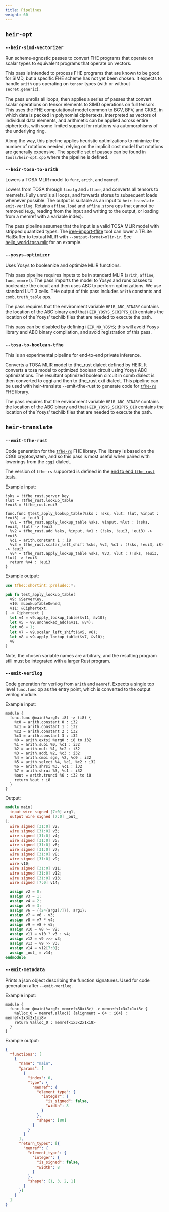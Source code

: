 ```yaml
---
title: Pipelines
weight: 60
---
```


## `heir-opt`

### `--heir-simd-vectorizer`

Run scheme-agnostic passes to convert FHE programs that operate on scalar types
to equivalent programs that operate on vectors.

This pass is intended to process FHE programs that are known to be good for
SIMD, but a specific FHE scheme has not yet been chosen. It expects to handle
`arith` ops operating on `tensor` types (with or without `secret.generic`).

The pass unrolls all loops, then applies a series of passes that convert scalar
operations on tensor elements to SIMD operations on full tensors. This uses the
FHE computational model common to BGV, BFV, and CKKS, in which data is packed in
polynomial ciphertexts, interpreted as vectors of individual data elements, and
arithmetic can be applied across entire ciphertexts, with some limited support
for rotations via automorphisms of the underlying ring.

Along the way, this pipeline applies heuristic optimizations to minimize the
number of rotations needed, relying on the implicit cost model that rotations
are generally expensive. The specific set of passes can be found in
`tools/heir-opt.cpp` where the pipeline is defined.

### `--heir-tosa-to-arith`

Lowers a TOSA MLIR model to `func`, `arith`, and `memref`.

Lowers from TOSA through `linalg` and `affine`, and converts all tensors to
memrefs. Fully unrolls all loops, and forwards stores to subsequent loads
whenever possible. The output is suitable as an input to
`heir-translate --emit-verilog`. Retains `affine.load` and `affine.store` ops
that cannot be removed (e.g., reading from the input and writing to the output,
or loading from a memref with a variable index).

The pass pipeline assumes that the input is a valid TOSA MLIR model with
stripped quantized types. The
[iree-import-tflite](https://iree.dev/guides/ml-frameworks/tflite) tool can
lower a TFLite FlatBuffer to textual MLIR with `--output-format=mlir-ir`. See
[hello_world.tosa.mlir](https://github.com/google/heir/blob/main/tests/verilog/hello_world.tosa.mlir)
for an example.

### `--yosys-optimizer`

Uses Yosys to booleanize and optimize MLIR functions.

This pass pipeline requires inputs to be in standard MLIR (`arith`, `affine`,
`func`, `memref`). The pass imports the model to Yosys and runs passes to
booleanize the circuit and then uses ABC to perform optimizations. We use
standard LUT 3 cells. THe output of this pass includes `arith` constants and
`comb.truth_table` ops.

The pass requires that the environment variable `HEIR_ABC_BINARY` contains the
location of the ABC binary and that `HEIR_YOSYS_SCRIPTS_DIR` contains the
location of the Yosys' techlib files that are needed to execute the path.

This pass can be disabled by defining `HEIR_NO_YOSYS`; this will avoid Yosys
library and ABC binary compilation, and avoid registration of this pass.

### `--tosa-to-boolean-tfhe`

This is an experimental pipeline for end-to-end private inference.

Converts a TOSA MLIR model to tfhe_rust dialect defined by HEIR. It converts a
tosa model to optimized boolean circuit using Yosys ABC optimizations. The
resultant optimized boolean circuit in comb dialect is then converted to cggi
and then to tfhe_rust exit dialect. This pipeline can be used with
heir-translate --emit-tfhe-rust to generate code for
[`tfhe-rs`](https://docs.zama.ai/tfhe-rs) FHE library.

The pass requires that the environment variable `HEIR_ABC_BINARY` contains the
location of the ABC binary and that `HEIR_YOSYS_SCRIPTS_DIR` contains the
location of the Yosys' techlib files that are needed to execute the path.

## `heir-translate`

### `--emit-tfhe-rust`

Code generation for the [`tfhe-rs`](https://docs.zama.ai/tfhe-rs) FHE library.
The library is based on the CGGI cryptosystem, and so this pass is most useful
when paired with lowerings from the `cggi` dialect.

The version of `tfhe-rs` supported is defined in the
[end to end `tfhe_rust` tests](https://github.com/google/heir/tree/main/tests/tfhe_rust/end_to_end/Cargo.toml).

Example input:

```mlir
!sks = !tfhe_rust.server_key
!lut = !tfhe_rust.lookup_table
!eui3 = !tfhe_rust.eui3

func.func @test_apply_lookup_table(%sks : !sks, %lut: !lut, %input : !eui3) -> !eui3 {
  %v1 = tfhe_rust.apply_lookup_table %sks, %input, %lut : (!sks, !eui3, !lut) -> !eui3
  %v2 = tfhe_rust.add %sks, %input, %v1 : (!sks, !eui3, !eui3) -> !eui3
  %c1 = arith.constant 1 : i8
  %v3 = tfhe_rust.scalar_left_shift %sks, %v2, %c1 : (!sks, !eui3, i8) -> !eui3
  %v4 = tfhe_rust.apply_lookup_table %sks, %v3, %lut : (!sks, !eui3, !lut) -> !eui3
  return %v4 : !eui3
}
```

Example output:

```rust
use tfhe::shortint::prelude::*;

pub fn test_apply_lookup_table(
  v9: &ServerKey,
  v10: &LookupTableOwned,
  v11: &Ciphertext,
) -> Ciphertext {
  let v4 = v9.apply_lookup_table(&v11, &v10);
  let v5 = v9.unchecked_add(&v11, &v4);
  let v6 = 1;
  let v7 = v9.scalar_left_shift(&v5, v6);
  let v8 = v9.apply_lookup_table(&v7, &v10);
  v8
}
```

Note, the chosen variable names are arbitrary, and the resulting program still
must be integrated with a larger Rust program.

### `--emit-verilog`

Code generation for verilog from `arith` and `memref`. Expects a single top
level `func.func` op as the entry point, which is converted to the output
verilog module.

Example input:

```mlir
module {
  func.func @main(%arg0: i8) -> (i8) {
    %c0 = arith.constant 0 : i32
    %c1 = arith.constant 1 : i32
    %c2 = arith.constant 2 : i32
    %c3 = arith.constant 3 : i32
    %0 = arith.extsi %arg0 : i8 to i32
    %1 = arith.subi %0, %c1 : i32
    %2 = arith.muli %1, %c2 : i32
    %3 = arith.addi %2, %c3 : i32
    %4 = arith.cmpi sge, %2, %c0 : i32
    %5 = arith.select %4, %c1, %c2 : i32
    %6 = arith.shrsi %3, %c1 : i32
    %7 = arith.shrui %3, %c1 : i32
    %out = arith.trunci %6 : i32 to i8
    return %out : i8
  }
}
```

Output:

```verilog
module main(
  input wire signed [7:0] arg1,
  output wire signed [7:0] _out_
);
  wire signed [31:0] v2;
  wire signed [31:0] v3;
  wire signed [31:0] v4;
  wire signed [31:0] v5;
  wire signed [31:0] v6;
  wire signed [31:0] v7;
  wire signed [31:0] v8;
  wire signed [31:0] v9;
  wire v10;
  wire signed [31:0] v11;
  wire signed [31:0] v12;
  wire signed [31:0] v13;
  wire signed [7:0] v14;

  assign v2 = 0;
  assign v3 = 1;
  assign v4 = 2;
  assign v5 = 3;
  assign v6 = {{24{arg1[7]}}, arg1};
  assign v7 = v6 - v3;
  assign v8 = v7 * v4;
  assign v9 = v8 + v5;
  assign v10 = v8 >= v2;
  assign v11 = v10 ? v3 : v4;
  assign v12 = v9 >>> v3;
  assign v13 = v9 >> v3;
  assign v14 = v12[7:0];
  assign _out_ = v14;
endmodule
```

### `--emit-metadata`

Prints a json object describing the function signatures. Used for code
generation after `--emit-verilog`.

Example input:

```mlir
module {
  func.func @main(%arg0: memref<80xi8>) -> memref<1x3x2x1xi8> {
    %alloc_0 = memref.alloc() {alignment = 64 : i64} : memref<1x3x2x1xi8>
    return %alloc_0 : memref<1x3x2x1xi8>
  }
}
```

Example output:

```json
{
  "functions": [
    {
      "name": "main",
      "params": [
        {
          "index": 0,
          "type": {
            "memref": {
              "element_type": {
                "integer": {
                  "is_signed": false,
                  "width": 8
                }
              },
              "shape": [80]
            }
          }
        }
      ],
      "return_types": [{
        "memref": {
          "element_type": {
            "integer": {
              "is_signed": false,
              "width": 8
            }
          },
          "shape": [1, 3, 2, 1]
        }
      }]
    }
  ]
}
```
